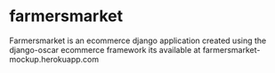 # farmersmarket
Farmersmarket is an ecommerce django application created using the django-oscar ecommerce framework its available at
farmersmarket-mockup.herokuapp.com
